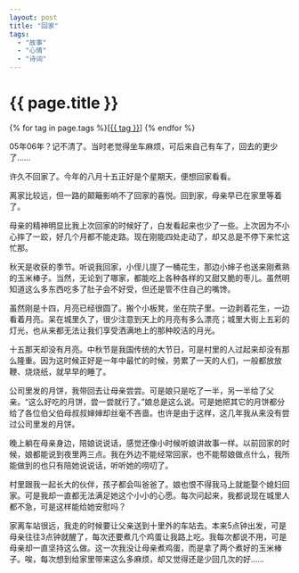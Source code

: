```yaml
---
layout: post
title: "回家"
tags:
  - "故事"
  - "心情"
  - "诗词"
---
```


# {{ page.title }}

<div class="tags">
{% for tag in page.tags %}[<a class="tag" href="/tags.html#{{ tag }}">{{ tag }}</a>] {% endfor %}
</div>


05年06年？记不清了。当时老觉得坐车麻烦，可后来自己有车了，回去的更少了......


许久不回家了。今年的八月十五正好是个星期天，便想回家看看。

离家比较远，但一路的颠簸影响不了回家的喜悦。回到家，母亲早已在家里等着了。

母亲的精神明显比我上次回家的时候好了，白发看起来也少了一些。上次因为不小心摔了一跤，好几个月都不能走路。现在刚能四处走动了，却又总是不停下来忙这忙那。

秋天是收获的季节。听说我回家，小侄儿提了一桶花生，那边小婶子也送来刚煮熟的玉米棒子。当然，无论到了哪家，都能吃上各种各样的又甜又脆的枣儿。虽然明知道这么多东西吃多了肚子会不好受，但还是管不住自己的嘴馋。

虽然刚是十四，月亮已经很圆了。搬个小板凳，坐在院子里。一边剥着花生，一边看着月亮。呆在城里久了，很少注意到天上的月亮有多么漂亮；城里大街上五彩的灯光，也从来都无法让我们享受洒满地上的那种皎洁的月光。

十五那天却没有月亮。中秋节是我国传统的大节日，可是村里的人过起来却没有那么隆重。因为这时候正好是一年中最忙的时候，劳累了一天的人们，一般都放放鞭、烧烧纸，就早早的睡了。

公司里发的月饼，我带回去让母亲尝尝。可是娘只是吃了一半，另一半给了父亲。“这么好吃的月饼，尝一尝就行了。”娘总是这么说。可是她把其它的月饼都分给了各位伯父伯母叔叔婶婶却丝毫不吝啬。也许是由于这样，这几年我从来没有尝过公司里发的月饼。

晚上躺在母亲身边，陪娘说说话，感觉还像小时候听娘讲故事一样。以前回家的时候，娘都能说到夜里两三点。我在外边不能经常回家，也不能帮娘做点什么，我所能做到的也只有陪她说说话，听听她的唠叨了。

村里跟我一起长大的伙伴，孩子都会叫爸爸了。娘也恨不得我马上就能娶个媳妇回家。可是我却一直都无法满足她这个小小的心愿。每次问起来，我都说现在城里人都不急，可是这样能给她安慰吗？

家离车站很远，我走的时候要让父亲送到十里外的车站去。本来5点钟出发，可是母亲往往3点钟就醒了，每次还要煮几个鸡蛋让我路上吃。我每次都说不用，可是母亲却一直坚持这么做。这一次我没让母亲煮鸡蛋，而是拿了两个煮好的玉米棒子。唉，每次想到给家里带来这么多麻烦，却又觉得还是少回几次的好……
